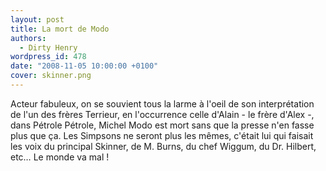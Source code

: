 ```yaml
---
layout: post
title: La mort de Modo
authors:
  - Dirty Henry
wordpress_id: 478
date: "2008-11-05 10:00:00 +0100"
cover: skinner.png
---
```


Acteur fabuleux, on se souvient tous la larme à l'oeil de son interprétation de
l'un des frères Terrieur, en l'occurrence celle d'Alain - le frère d'Alex -,
dans Pétrole Pétrole, Michel Modo est mort sans que la presse n'en fasse plus
que ça. Les Simpsons ne seront plus les mêmes, c'était lui qui faisait les voix
du principal Skinner, de M. Burns, du chef Wiggum, du Dr. Hilbert, etc… Le monde
va mal !
